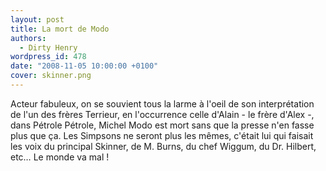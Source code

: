 ```yaml
---
layout: post
title: La mort de Modo
authors:
  - Dirty Henry
wordpress_id: 478
date: "2008-11-05 10:00:00 +0100"
cover: skinner.png
---
```


Acteur fabuleux, on se souvient tous la larme à l'oeil de son interprétation de
l'un des frères Terrieur, en l'occurrence celle d'Alain - le frère d'Alex -,
dans Pétrole Pétrole, Michel Modo est mort sans que la presse n'en fasse plus
que ça. Les Simpsons ne seront plus les mêmes, c'était lui qui faisait les voix
du principal Skinner, de M. Burns, du chef Wiggum, du Dr. Hilbert, etc… Le monde
va mal !
